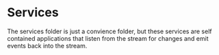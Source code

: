 # Services

The services folder is just a convience folder, but these services are self contained applications that listen from the stream for changes and emit events back into the stream.

